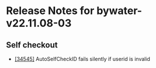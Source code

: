 
# Release Notes for bywater-v22.11.08-03

## Self checkout

- [[34545]](http://bugs.koha-community.org/bugzilla3/show_bug.cgi?id=34545) AutoSelfCheckID fails silently if userid is invalid


